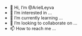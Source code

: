 - 👋 Hi, I’m @ArielLeyva
- 👀 I’m interested in ...
- 🌱 I’m currently learning ...
- 💞️ I’m looking to collaborate on ...
- 📫 How to reach me ...

<!---
ArielLeyva/ArielLeyva is a ✨ special ✨ repository because its `README.md` (this file) appears on your GitHub profile.
You can click the Preview link to take a look at your changes.
--->
